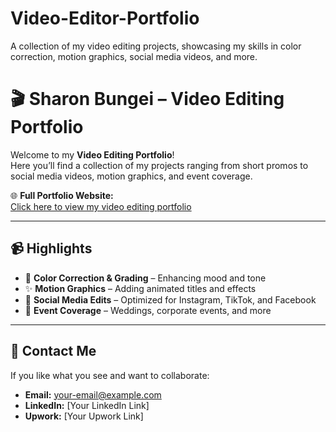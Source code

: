 # Video-Editor-Portfolio
A collection of my video editing projects, showcasing my skills in color correction, motion graphics, social media videos, and more.
# 🎬 Sharon Bungei – Video Editing Portfolio

Welcome to my **Video Editing Portfolio**!  
Here you’ll find a collection of my projects ranging from short promos to social media videos, motion graphics, and event coverage.  

🌐 **Full Portfolio Website:**  
[Click here to view my video editing portfolio](https://sharonbungeiblog.wordpress.com/portfolio/sharon-bungei-video-editor-portfolio/)

---

## 📹 Highlights
- 🎨 **Color Correction & Grading** – Enhancing mood and tone
- ✨ **Motion Graphics** – Adding animated titles and effects
- 📱 **Social Media Edits** – Optimized for Instagram, TikTok, and Facebook
- 🎥 **Event Coverage** – Weddings, corporate events, and more

---

## 📧 Contact Me
If you like what you see and want to collaborate:
- **Email:** your-email@example.com
- **LinkedIn:** [Your LinkedIn Link]
- **Upwork:** [Your Upwork Link]

